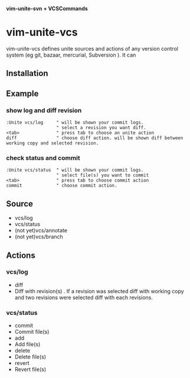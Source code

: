 **vim-unite-svn + VCSCommands**

vim-unite-vcs
=====================

vim-unite-vcs defines unite sources and actions of any version control system (eg git, bazaar, mercurial, Subversion ). It can 

Installation
------------------------------


Example
------------------------------

### show log and diff revision

    :Unite vcs/log     " will be shown your commit logs.
                       " select a revision you want diff.
    <tab>              " press tab to choose an unite action
    diff               " choose diff action. will be shown diff between working copy and selected revision.
    
### check status and commit 

    :Unite vcs/status  " will be shown your commit logs.
                       " select file(s) you want to commit
    <tab>              " press tab to choose commit action
    commit             " choose commit action. 

Source
------------------------------
- vcs/log
- vcs/status
- (not yet)vcs/annotate 
- (not yet)vcs/branch


Actions
------------------------------

### vcs/log
- diff
 - Diff with revision(s) . If a revision was selected diff with working copy and two revisions were selected diff with each revisions.

### vcs/status
- commit
 - Commit file(s)
- add
 - Add file(s)
- delete
 - Delete file(s)
- revert 
 - Revert file(s)

